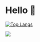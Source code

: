 
# Hello 🤗
<!--
**shahriarlabib000/shahriarlabib000** is a ✨ _special_ ✨ repository because its `README.md` (this file) appears on your GitHub profile.

Here are some ideas to get you started:

- 🔭 I’m currently working on ...
- 🌱 I’m currently learning ...
- 👯 I’m looking to collaborate on ...
- 🤔 I’m looking for help with ...
- 💬 Ask me about ...
- 📫 How to reach me: ...
- 😄 Pronouns: ...
- ⚡ Fun fact: ...
-->
[![Top Langs](https://github-readme-stats.vercel.app/api/top-langs/?username=shahriarlabib000)](https://github.com/anuraghazra/github-readme-stats)

![](https://komarev.com/ghpvc/?username=shahriarlabib000)
